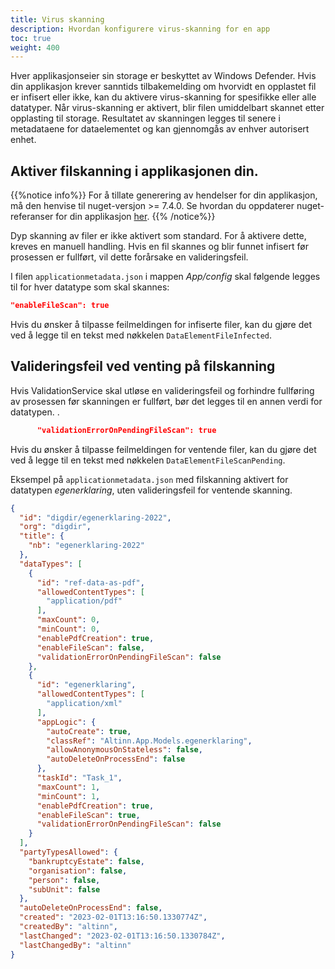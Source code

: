 ```yaml
---
title: Virus skanning
description: Hvordan konfigurere virus-skanning for en app
toc: true
weight: 400
---
```


Hver applikasjonseier sin storage er beskyttet av Windows Defender. Hvis din applikasjon krever sanntids tilbakemelding om hvorvidt en opplastet fil er infisert eller ikke, kan du aktivere virus-skanning for spesifikke eller alle datatyper. Når virus-skanning er aktivert, blir filen umiddelbart skannet etter opplasting til storage. Resultatet av skanningen legges til senere i metadataene for dataelementet og kan gjennomgås av enhver autorisert enhet.

## Aktiver filskanning i applikasjonen din. 

{{%notice info%}}
For å tillate generering av hendelser for din applikasjon, må den henvise til nuget-versjon >= 7.4.0. Se hvordan du oppdaterer nuget-referanser for din applikasjon [her](/nb/app/maintainance/dependencies/).
{{% /notice%}}

Dyp skanning av filer er ikke aktivert som standard. For å aktivere dette, kreves en manuell handling. Hvis en fil skannes og blir funnet infisert før prosessen er fullført, vil dette forårsake en valideringsfeil.

I filen `applicationmetadata.json` i mappen _App/config_ skal følgende legges til for hver datatype som skal skannes:

```json
"enableFileScan": true
```

Hvis du ønsker å tilpasse feilmeldingen for infiserte filer, kan du gjøre det ved å legge til en tekst med nøkkelen `DataElementFileInfected`.

## Valideringsfeil ved venting på filskanning

Hvis ValidationService skal utløse en valideringsfeil og forhindre fullføring av prosessen før skanningen er fullført, bør det legges til en annen verdi for datatypen.
.
```json
      "validationErrorOnPendingFileScan": true
```
Hvis du ønsker å tilpasse feilmeldingen for ventende filer, kan du gjøre det ved å legge til en tekst med nøkkelen `DataElementFileScanPending`.

Eksempel på `applicationmetadata.json` med filskanning aktivert for datatypen _egenerklaring_, uten valideringsfeil for ventende skanning.

```json
{
  "id": "digdir/egenerklaring-2022",
  "org": "digdir",
  "title": {
    "nb": "egenerklaring-2022"
  },
  "dataTypes": [
    {
      "id": "ref-data-as-pdf",
      "allowedContentTypes": [
        "application/pdf"
      ],
      "maxCount": 0,
      "minCount": 0,
      "enablePdfCreation": true,
      "enableFileScan": false,
      "validationErrorOnPendingFileScan": false
    },
    {
      "id": "egenerklaring",
      "allowedContentTypes": [
        "application/xml"
      ],
      "appLogic": {
        "autoCreate": true,
        "classRef": "Altinn.App.Models.egenerklaring",
        "allowAnonymousOnStateless": false,
        "autoDeleteOnProcessEnd": false
      },
      "taskId": "Task_1",
      "maxCount": 1,
      "minCount": 1,
      "enablePdfCreation": true,
      "enableFileScan": true,
      "validationErrorOnPendingFileScan": false
    }
  ],
  "partyTypesAllowed": {
    "bankruptcyEstate": false,
    "organisation": false,
    "person": false,
    "subUnit": false
  },
  "autoDeleteOnProcessEnd": false,
  "created": "2023-02-01T13:16:50.1330774Z",
  "createdBy": "altinn",
  "lastChanged": "2023-02-01T13:16:50.1330784Z",
  "lastChangedBy": "altinn"
}
```
